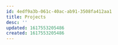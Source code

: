 ```yaml
---
id: 4edf9a3b-061c-40ac-ab91-3508fa412aa1
title: Projects
desc: ''
updated: 1617553205486
created: 1617553205486
---
```


